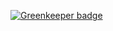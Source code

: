 

[![Greenkeeper badge](https://badges.greenkeeper.io/brunocodutra/phasor.js.svg)](https://greenkeeper.io/)